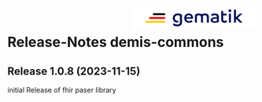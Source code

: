 <img align="right" width="250" height="47" src="media/Gematik_Logo_Flag.png"/> <br/>    

# Release-Notes demis-commons

## Release 1.0.8 (2023-11-15)

initial Release of fhir paser library
